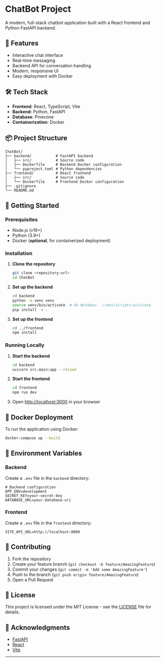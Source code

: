 # ChatBot Project

A modern, full-stack chatbot application built with a React frontend and Python FastAPI backend.

## 🚀 Features

- Interactive chat interface
- Real-time messaging
- Backend API for conversation handling
- Modern, responsive UI
- Easy deployment with Docker

## 🛠️ Tech Stack

- **Frontend**: React, TypeScript, Vite
- **Backend**: Python, FastAPI
- **Database**: Pinecone
- **Containerization**: Docker

## 📦 Project Structure

```
ChatBot/
├── backend/           # FastAPI backend
│   ├── src/           # Source code
│   ├── Dockerfile     # Backend Docker configuration
│   └── pyproject.toml # Python dependencies
├── frontend/          # React frontend
│   ├── src/           # Source code
│   └── Dockerfile     # Frontend Docker configuration
├── .gitignore
└── README.md
```

## 🚀 Getting Started

### Prerequisites

- Node.js (v16+)
- Python (3.9+)
- Docker (**optional**, for containerized deployment)

### Installation

1. **Clone the repository**
   ```bash
   git clone <repository-url>
   cd ChatBot
   ```

2. **Set up the backend**
   ```bash
   cd backend
   python -m venv venv
   source venv/bin/activate  # On Windows: .\venv\Scripts\activate
   pip install -e .
   ```

3. **Set up the frontend**
   ```bash
   cd ../frontend
   npm install
   ```

### Running Locally

1. **Start the backend**
   ```bash
   cd backend
   uvicorn src.main:app --reload
   ```

2. **Start the frontend**
   ```bash
   cd frontend
   npm run dev
   ```

3. Open [http://localhost:3000](http://localhost:3000) in your browser

## 🐳 Docker Deployment

To run the application using Docker:

```bash
docker-compose up --build
```

## 📝 Environment Variables

### Backend
Create a `.env` file in the `backend` directory:

```
# Backend configuration
APP_ENV=development
SECRET_KEY=your-secret-key
DATABASE_URL=your-database-uri
```

### Frontend
Create a `.env` file in the `frontend` directory:

```
VITE_API_URL=http://localhost:8000
```

## 🤝 Contributing

1. Fork the repository
2. Create your feature branch (`git checkout -b feature/AmazingFeature`)
3. Commit your changes (`git commit -m 'Add some AmazingFeature'`)
4. Push to the branch (`git push origin feature/AmazingFeature`)
5. Open a Pull Request

## 📄 License

This project is licensed under the MIT License - see the [LICENSE](LICENSE) file for details.

## 🙏 Acknowledgments

- [FastAPI](https://fastapi.tiangolo.com/)
- [React](https://reactjs.org/)
- [Vite](https://vitejs.dev/)

---
